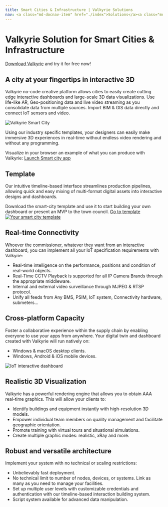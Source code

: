 ```yaml
---
title: Smart Cities & Infrastructure | Valkyrie Solutions
nav: <a class="md-docnav-item" href="./index">Solutions</a><a class="md-docnav-item" href="">Smart Cities &amp; Infrastructure</a>
---
```


# Valkyrie Solution for Smart Cities & Infrastructure

[Download Valkyrie](/vlk/downloads) and try it for free now!

## A city at your fingertips in interactive 3D

Valkyrie no-code creative platform allows cities to easily create cutting edge interactive dashboards and large-scale 3D data visualizations. Use life-like AR, Geo-positioning data and live video streaming as you consolidate data from multiple sources. Import BIM & GIS data directly and connect IoT sensors and video.

<img src= "https://cdn2.talansoft.com/ftp/img/tutorial_sample_images/Manhattan_smart-city.jpg" alt="Valkyrie Smart City" />

Using our industry specific templates, your designers can easily make immersive 3D experiences in real-time without endless video rendering and without any programming.

Visualize in your browser an example of what you can produce with Valkyrie:
<a class="btn btn-primary umami--click--bt_launch_smartcity_template" href="/vlk/samples/smart-cities/ManhattanProject-Beta.vpk">Launch Smart city app</a>

## Template
Our intuitive timeline-based interface streamlines production pipelines, allowing quick and easy mixing of multi-format digital assets into interactive designs and dashboards.

Download the smart-city template and use it to start building your own dashboard or present an MVP to the town council.
<a class="btn btn-primary" href="/md/docs/VlkSamples/smart-cities">Go to template</a>
<a href="/md/docs/VlkSamples/smart-cities"><img src= "https://cdn2.talansoft.com/ftp/img/www/smart-city.png" alt="Your smart city template" /></a>

## Real-time Connectivity
Whoever the commissioner, whatever they want from an interactive dashboard, you can implement all your IoT specification requirements with Valkyrie:
* Real-time intelligence on the performance, positions and condition of real-world objects.
* Real-Time CCTV Playback is supported for all IP Camera Brands through the appropriate middleware.
* Internal and external video surveillance through MJPEG & RTSP protocol.
* Unify all feeds from Any BMS, PSIM, IoT system, Connectivity hardware, submeters…

## Cross-platform Capacity
Foster a collaborative experience within the supply chain by enabling everyone to use your apps from anywhere.
Your digital twin and dashboard created with Valkyrie will run natively on:
* Windows & macOS desktop clients.
* Windows, Android & iOS mobile devices.
<img src= "https://cdn2.talansoft.com/ftp/img/docs/case_studies/eyeOT/eyeOT.jpg" alt="IoT interactive dashboard" />

## Realistic 3D Visualization
Valkyrie has a powerful rendering engine that allows you to obtain AAA real-time graphics. This will allow your clients to:
* Identify buildings and equipment instantly with high-resolution 3D models.
* Empower individual team members on quality management and facilitate geographic orientation.
* Promote training with virtual tours and situational simulations.
* Create multiple graphic modes: realistic, xRay and more.

## Robust and versatile architecture
Implement your system with no technical or scaling restrictions:
* Unbelievably fast deployment.
* No technical limit to number of nodes, devices, or systems. Link as many as you need to manage your facilities.
* Set up multiple user levels with customizable credentials and authentication with our timeline-based interaction building system.
* Script system available for advanced data manipulation.
